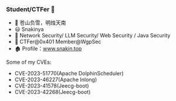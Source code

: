 ### Student/CTFer 👋      

- 🌄 苍山负雪，明烛天南
- 😃 Snakinya
- 💬 Network Security/ LLM Security/ Web Security / Java Security
- 🌱 CTFer@0x401 Member@WgpSec
- 🏚️ Profile：www.snakin.top

Some of my CVEs:
- CVE-2023-51770(Apache DolphinScheduler)
- CVE-2023-46227(Apache Inlong)
- CVE-2023-41578(Jeecg-boot)
- CVE-2023-42268(Jeecg-boot)

<!--
**Snakinya/Snakinya** is a ✨ _special_ ✨ repository because its `README.md` (this file) appears on your GitHub profile.

<img align="right" src="https://github-readme-stats.vercel.app/api?username=Snakinya&show_icons=true&theme=radical">

Here are some ideas to get you started:

- 🔭 I’m currently working on ...
- 🌱 I’m currently learning ...
- 👯 I’m looking to collaborate on ...
- 🤔 I’m looking for help with ...
- 💬 Ask me about ...
- 📫 How to reach me: ...
- 😄 Pronouns: ...
- ⚡ Fun fact: ...
-->
